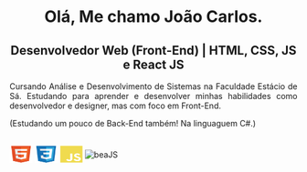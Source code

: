 ## <h1 align="center"> Olá, Me chamo João Carlos. </h1>

<h2 align="center"> Desenvolvedor Web (Front-End) | HTML, CSS, JS e React JS </h2>

<p align="justify">Cursando Análise e Desenvolvimento de Sistemas na Faculdade Estácio de Sá. Estudando para aprender e desenvolver minhas habilidades como desenvolvedor e designer, mas com foco em Front-End.</p>
<p align="justify">(Estudando um pouco de Back-End também! Na linguaguem C#.)</p>

<div style="display: inline_block"><br>
  
  <img align="center" alt="beaHTML" height="30" width="40" src="https://raw.githubusercontent.com/devicons/devicon/master/icons/html5/html5-original.svg">
  <img align="center" alt="beaCSS" height="30" width="40" src="https://raw.githubusercontent.com/devicons/devicon/master/icons/css3/css3-original.svg">
  <img align="center" alt="beaJS" height="30" width="40" src="https://raw.githubusercontent.com/devicons/devicon/master/icons/javascript/javascript-plain.svg">
  <img align="center" alt="beaJS" height="30" width="40" src="https://raw.githubusercontent.com/rahulbanerjee26/githubAboutMeGenerator/main/icons/reactjs.svg"> 
</div>
